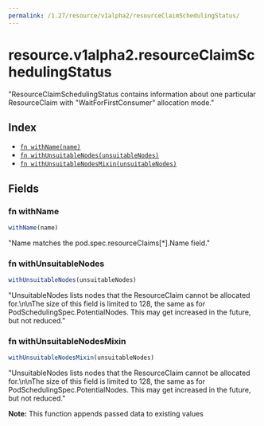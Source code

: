 ```yaml
---
permalink: /1.27/resource/v1alpha2/resourceClaimSchedulingStatus/
---
```


# resource.v1alpha2.resourceClaimSchedulingStatus

"ResourceClaimSchedulingStatus contains information about one particular ResourceClaim with \"WaitForFirstConsumer\" allocation mode."

## Index

* [`fn withName(name)`](#fn-withname)
* [`fn withUnsuitableNodes(unsuitableNodes)`](#fn-withunsuitablenodes)
* [`fn withUnsuitableNodesMixin(unsuitableNodes)`](#fn-withunsuitablenodesmixin)

## Fields

### fn withName

```ts
withName(name)
```

"Name matches the pod.spec.resourceClaims[*].Name field."

### fn withUnsuitableNodes

```ts
withUnsuitableNodes(unsuitableNodes)
```

"UnsuitableNodes lists nodes that the ResourceClaim cannot be allocated for.\n\nThe size of this field is limited to 128, the same as for PodSchedulingSpec.PotentialNodes. This may get increased in the future, but not reduced."

### fn withUnsuitableNodesMixin

```ts
withUnsuitableNodesMixin(unsuitableNodes)
```

"UnsuitableNodes lists nodes that the ResourceClaim cannot be allocated for.\n\nThe size of this field is limited to 128, the same as for PodSchedulingSpec.PotentialNodes. This may get increased in the future, but not reduced."

**Note:** This function appends passed data to existing values